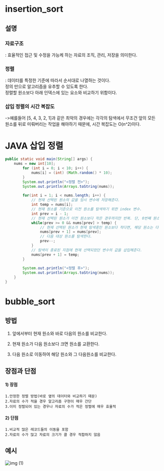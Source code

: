 # insertion_sort
## 설명
### 자료구조
: 효율적인 접근 및 수정을 가능케 하는 자료의 조직, 관리, 저장을 의미한다.<br>
### 정렬
: 데이터를 특정한 기준에 따라서 순서대로 나열하는 것이다.<br>
정의 만으로 알고리즘을 유추할 수 있도록 한다.<br>
정렬할 원소보다 아래 인덱스에 있는 요소와 비교하기 위함이다.<br>
### 삽입 정렬의 시간 복잡도
->예를들어 [5, 4, 3, 2, 1]과 같은 최악의 경우에는 각각의 탐색에서 무조건 앞의 모든 원소를 뒤로 미뤄버리는 작업을 해야하기 때문에, 시간 복잡도는 O(n^2)이다.
# JAVA 삽입 정렬
```java
public static void main(String[] args) {
	nums = new int[10];
		for (int i = 0; i < 10; i++) {
			nums[i] = (int) (Math.random() * 10);
		}
		System.out.println("<정렬 전>");
		System.out.println(Arrays.toString(nums));
		
		for(int i = 1; i < nums.length; i++) {
			// 현재 선택된 원소의 값을 임시 변수에 저장해준다.
			int temp = nums[i];
			// 현재 원소를 기준으로 이전 원소를 탐색하기 위한 index 변수.
			int prev = i - 1;
			// 현재 선택된 원소가 이전 원소보다 작은 경우까지만 반복. 단, 0번째 원소까지만 비교한다.
			while(prev >= 0 && nums[prev] > temp) {
				// 현재 선택된 원소가 현재 탐색중인 원소보다 작다면, 해당 원소는 다음 인덱스로 미뤄버린다.
				nums[prev + 1] = nums[prev];
				// 다음 대상 원소를 탐색한다.
				prev--;
			}
			// 탐색이 종료된 지점에 현재 선택되었던 변수의 값을 삽입해준다.
			nums[prev + 1] = temp;
		}
		
		System.out.println("<정렬 후>");
		System.out.println(Arrays.toString(nums));
	}
}
```

# bubble_sort

## 방법
1. 앞에서부터 현재 원소와 바로 다음의 원소를 비교한다.

2. 현재 원소가 다음 원소보다 크면 원소를 교환한다.

3. 다음 원소로 이동하여 해당 원소와 그 다음원소를 비교한다.<br>

## 장점과 단점
#### 1) 장점

    1.안정한 정렬 방법(바로 옆의 데이터와 비교하기 때문)
    2.자료의 수가 적을 경우 알고리즘 구현이 매우 간단
    3.이미 정렬되어 있는 경우나 자료의 수가 적은 정렬에 매우 효율적
#### 2) 단점

    1.비교적 많은 레코드들의 이동을 포함
    2.자료의 수가 많고 자료의 크기가 클 경우 적합하지 않음

## 예시
![img (1)](https://user-images.githubusercontent.com/123055714/223298766-21c0784f-4a93-4b57-836f-aec76a856308.png)
